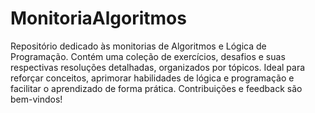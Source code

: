# MonitoriaAlgoritmos
Repositório dedicado às monitorias de Algoritmos e Lógica de Programação. Contém uma coleção de exercícios, desafios e suas respectivas resoluções detalhadas, organizados por tópicos. Ideal para reforçar conceitos, aprimorar habilidades de lógica e programação e facilitar o aprendizado de forma prática. Contribuições e feedback são bem-vindos!
